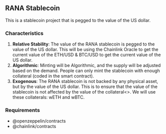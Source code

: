 ## RANA Stablecoin

This is a stablecoin project that is pegged to the value of the US dollar.

### Characteristics

1. **Relative Stability**: The value of the RANA stablecoin is pegged to the value of the US dollar.
   This will be using the Chainlink Oracle to get the current value of the ETH/USD & BTC/USD to get the current value of the US dollar.
2. **Algorithmic**: Minting will be Algorithmic, and the supply will be adjusted based on the demand.
   People can only mint the stablecoin with enough collateral (coded in the smart contract).
3. **Exogenous**: The RANA stablecoin is not backed by any physical asset, but by the value of the US dollar.
   This is to ensure that the value of the stablecoin is not affected by the value of the collateral<>. We will use these collaterals: wETH and wBTC.

### Requirements

- @openzeppelin/contracts
- @chainlink/contracts
